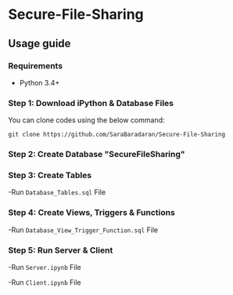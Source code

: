 # Secure-File-Sharing

## Usage guide

### Requirements
* Python 3.4+

### Step 1: Download iPython & Database Files
You can clone codes using the below command:
```
git clone https://github.com/SaraBaradaran/Secure-File-Sharing
```

### Step 2: Create Database "SecureFileSharing"

### Step 3: Create Tables 
  -Run `Database_Tables.sql` File

### Step 4: Create Views, Triggers & Functions 
  -Run `Database_View_Trigger_Function.sql` File

### Step 5: Run Server & Client
  -Run `Server.ipynb` File

  -Run `Client.ipynb` File
